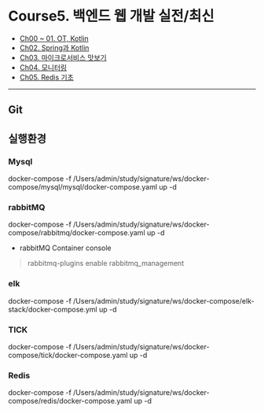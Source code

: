 # Course5. 백엔드 웹 개발 실전/최신
- [Ch00 ~ 01. OT, Kotlin](https://github.com/kazean/signature_backend/tree/main/Course5_BackEnd/ch01_kotlin)
- [Ch02. Spring과 Kotlin](https://github.com/kazean/signature_backend/tree/main/Course5_BackEnd/ch02_springNkotlin)
- [Ch03. 마이크로서비스 맛보기](https://github.com/kazean/signature_backend/tree/main/Course5_BackEnd/ch03_msa)
- [Ch04. 모니터링](https://github.com/kazean/signature_backend/tree/main/Course5_BackEnd/ch04_monitoring)
- [Ch05. Redis 기초](https://github.com/kazean/signature_backend/tree/main/Course5_BackEnd/ch05_redis)


---------------------------------------------------------------------------------------------------------------------------
## Git
## 실행환경
### Mysql
docker-compose -f /Users/admin/study/signature/ws/docker-compose/mysql/mysql/docker-compose.yaml up -d
### rabbitMQ
docker-compose -f /Users/admin/study/signature/ws/docker-compose/rabbitmq/docker-compose.yaml up -d
- rabbitMQ Container console
> rabbitmq-plugins enable rabbitmq_management
### elk
docker-compose -f /Users/admin/study/signature/ws/docker-compose/elk-stack/docker-compose.yml up -d 
### TICK
docker-compose -f /Users/admin/study/signature/ws/docker-compose/tick/docker-compose.yaml up -d
### Redis
docker-compose -f /Users/admin/study/signature/ws/docker-compose/redis/docker-compose.yaml up -d
